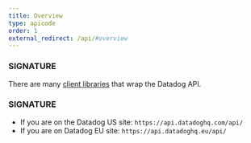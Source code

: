```yaml
---
title: Overview
type: apicode
order: 1
external_redirect: /api/#overview
---
```

### SIGNATURE

There are many [client libraries][1] that wrap the Datadog API.

### SIGNATURE

* If you are on the Datadog US site: `https://api.datadoghq.com/api/`
* If you are on Datadog EU site: `https://api.datadoghq.eu/api/`

[1]: /developers/libraries

